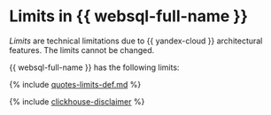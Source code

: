 # Limits in {{ websql-full-name }}

_Limits_ are technical limitations due to {{ yandex-cloud }} architectural features. The limits cannot be changed.

{{ websql-full-name }} has the following limits:

{% include [quotes-limits-def.md](../../_includes/websql-limits.md) %}

{% include [clickhouse-disclaimer](../../_includes/clickhouse-disclaimer.md) %}